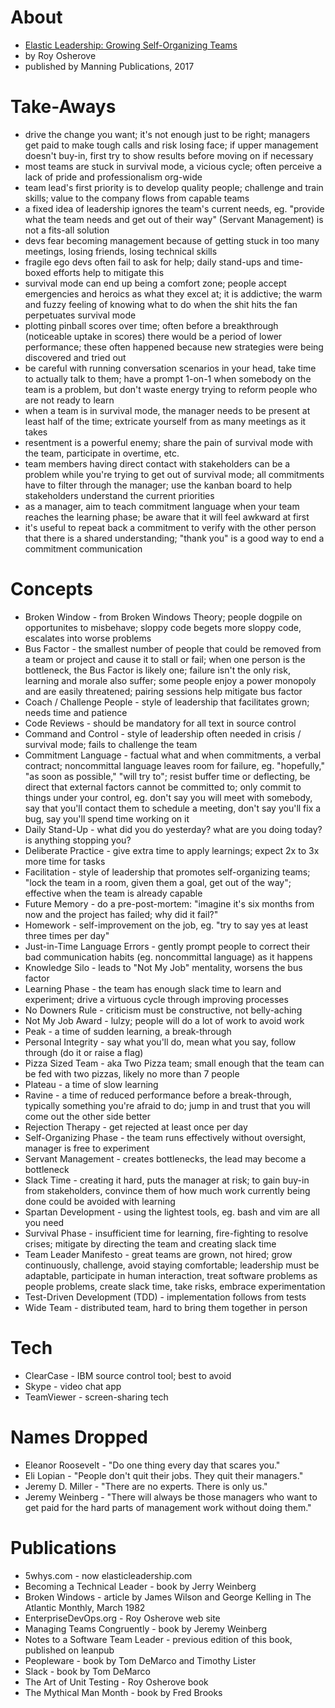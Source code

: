 
# About

* [Elastic Leadership: Growing Self-Organizing Teams](https://www.elasticleadership.com/)
* by Roy Osherove
* published by Manning Publications, 2017

# Take-Aways

* drive the change you want; it's not enough just to be right; managers get paid to make tough calls and risk losing face; if upper management doesn't buy-in, first try to show results before moving on if necessary
* most teams are stuck in survival mode, a vicious cycle; often perceive a lack of pride and professionalism org-wide
* team lead's first priority is to develop quality people; challenge and train skills; value to the company flows from capable teams
* a fixed idea of leadership ignores the team's current needs, eg. "provide what the team needs and get out of their way" (Servant Management) is not a fits-all solution
* devs fear becoming management because of getting stuck in too many meetings, losing friends, losing technical skills
* fragile ego devs often fail to ask for help; daily stand-ups and time-boxed efforts help to mitigate this
* survival mode can end up being a comfort zone; people accept emergencies and heroics as what they excel at; it is addictive; the warm and fuzzy feeling of knowing what to do when the shit hits the fan perpetuates survival mode
* plotting pinball scores over time; often before a breakthrough (noticeable uptake in scores) there would be a period of lower performance; these often happened because new strategies were being discovered and tried out
* be careful with running conversation scenarios in your head, take time to actually talk to them; have a prompt 1-on-1 when somebody on the team is a problem, but don't waste energy trying to reform people who are not ready to learn
* when a team is in survival mode, the manager needs to be present at least half of the time; extricate yourself from as many meetings as it takes
* resentment is a powerful enemy; share the pain of survival mode with the team, participate in overtime, etc.
* team members having direct contact with stakeholders can be a problem while you're trying to get out of survival mode; all commitments have to filter through the manager; use the kanban board to help stakeholders understand the current priorities
* as a manager, aim to teach commitment language when your team reaches the learning phase; be aware that it will feel awkward at first
* it's useful to repeat back a commitment to verify with the other person that there is a shared understanding; "thank you" is a good way to end a commitment communication

# Concepts

* Broken Window - from Broken Windows Theory; people dogpile on opportunites to misbehave; sloppy code begets more sloppy code, escalates into worse problems
* Bus Factor - the smallest number of people that could be removed from a team or project and cause it to stall or fail; when one person is the bottleneck, the Bus Factor is likely one; failure isn't the only risk, learning and morale also suffer; some people enjoy a power monopoly and are easily threatened; pairing sessions help mitigate bus factor
* Coach / Challenge People - style of leadership that facilitates grown; needs time and patience
* Code Reviews - should be mandatory for all text in source control
* Command and Control - style of leadership often needed in crisis / survival mode; fails to challenge the team
* Commitment Language - factual what and when commitments, a verbal contract; noncommittal language leaves room for failure, eg. "hopefully," "as soon as possible," "will try to"; resist buffer time or deflecting, be direct that external factors cannot be committed to; only commit to things under your control, eg. don't say you will meet with somebody, say that you'll contact them to schedule a meeting, don't say you'll fix a bug, say you'll spend time working on it
* Daily Stand-Up - what did you do yesterday? what are you doing today? is anything stopping you?
* Deliberate Practice - give extra time to apply learnings; expect 2x to 3x more time for tasks
* Facilitation - style of leadership that promotes self-organizing teams; "lock the team in a room, given them a goal, get out of the way"; effective when the team is already capable
* Future Memory - do a pre-post-mortem: "imagine it's six months from now and the project has failed; why did it fail?"
* Homework - self-improvement on the job, eg. "try to say yes at least three times per day"
* Just-in-Time Language Errors - gently prompt people to correct their bad communication habits (eg. noncommittal language) as it happens
* Knowledge Silo - leads to "Not My Job" mentality, worsens the bus factor
* Learning Phase - the team has enough slack time to learn and experiment; drive a virtuous cycle through improving processes
* No Downers Rule - criticism must be constructive, not belly-aching
* Not My Job Award - lulzy; people will do a lot of work to avoid work
* Peak - a time of sudden learning, a break-through
* Personal Integrity - say what you'll do, mean what you say, follow through (do it or raise a flag)
* Pizza Sized Team - aka Two Pizza team; small enough that the team can be fed with two pizzas, likely no more than 7 people
* Plateau - a time of slow learning
* Ravine - a time of reduced performance before a break-through, typically something you're afraid to do; jump in and trust that you will come out the other side better
* Rejection Therapy - get rejected at least once per day
* Self-Organizing Phase - the team runs effectively without oversight, manager is free to experiment
* Servant Management - creates bottlenecks, the lead may become a bottleneck
* Slack Time - creating it hard, puts the manager at risk; to gain buy-in from stakeholders, convince them of how much work currently being done could be avoided with learning
* Spartan Development - using the lightest tools, eg. bash and vim are all you need
* Survival Phase - insufficient time for learning, fire-fighting to resolve crises; mitigate by directing the team and creating slack time
* Team Leader Manifesto - great teams are grown, not hired; grow continuously, challenge, avoid staying comfortable; leadership must be adaptable, participate in human interaction, treat software problems as people problems, create slack time, take risks, embrace experimentation
* Test-Driven Development (TDD) - implementation follows from tests
* Wide Team - distributed team, hard to bring them together in person

# Tech

* ClearCase - IBM source control tool; best to avoid
* Skype - video chat app
* TeamViewer - screen-sharing tech

# Names Dropped

* Eleanor Roosevelt - "Do one thing every day that scares you."
* Eli Lopian - "People don't quit their jobs. They quit their managers."
* Jeremy D. Miller - "There are no experts. There is only us."
* Jeremy Weinberg - "There will always be those managers who want to get paid for the hard parts of management work without doing them."

# Publications

* 5whys.com - now elasticleadership.com
* Becoming a Technical Leader - book by Jerry Weinberg
* Broken Windows - article by James Wilson and George Kelling in The Atlantic Monthly, March 1982
* EnterpriseDevOps.org - Roy Osherove web site
* Managing Teams Congruently - book by Jeremy Weinberg
* Notes to a Software Team Leader - previous edition of this book, published on leanpub
* Peopleware - book by Tom DeMarco and Timothy Lister
* Slack - book by Tom DeMarco
* The Art of Unit Testing - Roy Osherove book
* The Mythical Man Month - book by Fred Brooks
